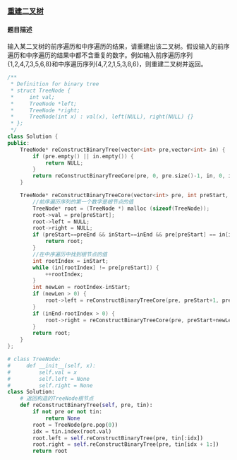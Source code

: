 ### [重建二叉树](https://www.nowcoder.com/practice/8a19cbe657394eeaac2f6ea9b0f6fcf6?tpId=13&tqId=11157&tPage=1&rp=1&ru=/ta/coding-interviews&qru=/ta/coding-interviews/question-ranking)
#### 题目描述
输入某二叉树的前序遍历和中序遍历的结果，请重建出该二叉树。假设输入的前序遍历和中序遍历的结果中都不含重复的数字。例如输入前序遍历序列{1,2,4,7,3,5,6,8}和中序遍历序列{4,7,2,1,5,3,8,6}，则重建二叉树并返回。
```c++
/**
 * Definition for binary tree
 * struct TreeNode {
 *     int val;
 *     TreeNode *left;
 *     TreeNode *right;
 *     TreeNode(int x) : val(x), left(NULL), right(NULL) {}
 * };
 */
class Solution {
public:
    TreeNode* reConstructBinaryTree(vector<int> pre,vector<int> in) {
        if (pre.empty() || in.empty()) {
            return NULL;
        }
        return reConstructBinaryTreeCore(pre, 0, pre.size()-1, in, 0, in.size()-1);
    }

    TreeNode* reConstructBinaryTreeCore(vector<int> pre, int preStart, int preEnd, vector<int> in, int inStart, int inEnd) {
        //前序遍历序列的第一个数字是根节点的值
        TreeNode* root = (TreeNode *) malloc (sizeof(TreeNode));
        root->val = pre[preStart];
        root->left = NULL;
        root->right = NULL;
        if (preStart==preEnd && inStart==inEnd && pre[preStart] == in[inStart]) {
            return root;
        }
        //在中序遍历中找到根节点的值
        int rootIndex = inStart;
        while (in[rootIndex] != pre[preStart]) {
            ++rootIndex;
        }
        int newLen = rootIndex-inStart;
        if (newLen > 0) {
            root->left = reConstructBinaryTreeCore(pre, preStart+1, preStart+newLen, in, inStart, rootIndex-1);
        }
        if (inEnd-rootIndex > 0) {
            root->right = reConstructBinaryTreeCore(pre, preStart+newLen+1, preEnd, in, rootIndex+1, inEnd);
        }
        return root;
    }
};
```

```python
# class TreeNode:
#     def __init__(self, x):
#         self.val = x
#         self.left = None
#         self.right = None
class Solution:
    # 返回构造的TreeNode根节点
    def reConstructBinaryTree(self, pre, tin):
        if not pre or not tin:
            return None
        root = TreeNode(pre.pop(0))
        idx = tin.index(root.val)
        root.left = self.reConstructBinaryTree(pre, tin[:idx])
        root.right = self.reConstructBinaryTree(pre, tin[idx + 1:])
        return root
```